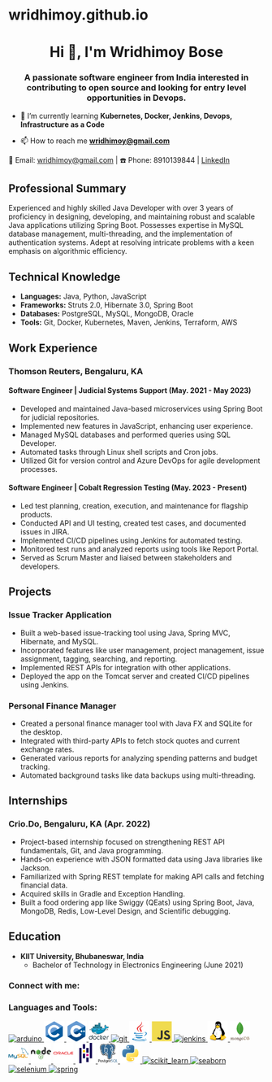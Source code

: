 # wridhimoy.github.io
<h1 align="center">Hi 👋, I'm Wridhimoy Bose</h1>
<h3 align="center">A passionate software engineer from India interested in contributing to open source and looking for entry level opportunities in Devops.</h3>

- 🌱 I’m currently learning **Kubernetes, Docker, Jenkins, Devops, Infrastructure as a Code**

- 📫 How to reach me **wridhimoy@gmail.com**

📧 Email: wridhimoy@gmail.com | ☎️ Phone: 8910139844 | [LinkedIn](https://www.linkedin.com/in/wridhimoy/)

## Professional Summary

Experienced and highly skilled Java Developer with over 3 years of proficiency in designing, developing, and maintaining robust and scalable Java applications utilizing Spring Boot. Possesses expertise in MySQL database management, multi-threading, and the implementation of authentication systems. Adept at resolving intricate problems with a keen emphasis on algorithmic efficiency.

## Technical Knowledge

- **Languages:** Java, Python, JavaScript
- **Frameworks:** Struts 2.0, Hibernate 3.0, Spring Boot
- **Databases:** PostgreSQL, MySQL, MongoDB, Oracle
- **Tools:** Git, Docker, Kubernetes, Maven, Jenkins, Terraform, AWS

## Work Experience

### Thomson Reuters, Bengaluru, KA

#### Software Engineer | Judicial Systems Support (May. 2021 - May 2023)

- Developed and maintained Java-based microservices using Spring Boot for judicial repositories.
- Implemented new features in JavaScript, enhancing user experience.
- Managed MySQL databases and performed queries using SQL Developer.
- Automated tasks through Linux shell scripts and Cron jobs.
- Utilized Git for version control and Azure DevOps for agile development processes.

#### Software Engineer | Cobalt Regression Testing (May. 2023 - Present)

- Led test planning, creation, execution, and maintenance for flagship products.
- Conducted API and UI testing, created test cases, and documented issues in JIRA.
- Implemented CI/CD pipelines using Jenkins for automated testing.
- Monitored test runs and analyzed reports using tools like Report Portal.
- Served as Scrum Master and liaised between stakeholders and developers.

## Projects

### Issue Tracker Application

- Built a web-based issue-tracking tool using Java, Spring MVC, Hibernate, and MySQL.
- Incorporated features like user management, project management, issue assignment, tagging, searching, and reporting.
- Implemented REST APIs for integration with other applications.
- Deployed the app on the Tomcat server and created CI/CD pipelines using Jenkins.

### Personal Finance Manager

- Created a personal finance manager tool with Java FX and SQLite for the desktop.
- Integrated with third-party APIs to fetch stock quotes and current exchange rates.
- Generated various reports for analyzing spending patterns and budget tracking.
- Automated background tasks like data backups using multi-threading.

## Internships

### Crio.Do, Bengaluru, KA (Apr. 2022)

- Project-based internship focused on strengthening REST API fundamentals, Git, and Java programming.
- Hands-on experience with JSON formatted data using Java libraries like Jackson.
- Familiarized with Spring REST template for making API calls and fetching financial data.
- Acquired skills in Gradle and Exception Handling.
- Built a food ordering app like Swiggy (QEats) using Spring Boot, Java, MongoDB, Redis, Low-Level Design, and Scientific debugging.

## Education

- **KIIT University, Bhubaneswar, India**
  - Bachelor of Technology in Electronics Engineering (June 2021)


<h3 align="left">Connect with me:</h3>
<p align="left">
</p>

<h3 align="left">Languages and Tools:</h3>
<p align="left"> <a href="https://www.arduino.cc/" target="_blank" rel="noreferrer"> <img src="https://cdn.worldvectorlogo.com/logos/arduino-1.svg" alt="arduino" width="40" height="40"/> </a> <a href="https://www.cprogramming.com/" target="_blank" rel="noreferrer"> <img src="https://raw.githubusercontent.com/devicons/devicon/master/icons/c/c-original.svg" alt="c" width="40" height="40"/> </a> <a href="https://www.w3schools.com/cpp/" target="_blank" rel="noreferrer"> <img src="https://raw.githubusercontent.com/devicons/devicon/master/icons/cplusplus/cplusplus-original.svg" alt="cplusplus" width="40" height="40"/> </a> <a href="https://www.docker.com/" target="_blank" rel="noreferrer"> <img src="https://raw.githubusercontent.com/devicons/devicon/master/icons/docker/docker-original-wordmark.svg" alt="docker" width="40" height="40"/> </a> <a href="https://git-scm.com/" target="_blank" rel="noreferrer"> <img src="https://www.vectorlogo.zone/logos/git-scm/git-scm-icon.svg" alt="git" width="40" height="40"/> </a> <a href="https://www.java.com" target="_blank" rel="noreferrer"> <img src="https://raw.githubusercontent.com/devicons/devicon/master/icons/java/java-original.svg" alt="java" width="40" height="40"/> </a> <a href="https://developer.mozilla.org/en-US/docs/Web/JavaScript" target="_blank" rel="noreferrer"> <img src="https://raw.githubusercontent.com/devicons/devicon/master/icons/javascript/javascript-original.svg" alt="javascript" width="40" height="40"/> </a> <a href="https://www.jenkins.io" target="_blank" rel="noreferrer"> <img src="https://www.vectorlogo.zone/logos/jenkins/jenkins-icon.svg" alt="jenkins" width="40" height="40"/> </a> <a href="https://www.linux.org/" target="_blank" rel="noreferrer"> <img src="https://raw.githubusercontent.com/devicons/devicon/master/icons/linux/linux-original.svg" alt="linux" width="40" height="40"/> </a> <a href="https://www.mongodb.com/" target="_blank" rel="noreferrer"> <img src="https://raw.githubusercontent.com/devicons/devicon/master/icons/mongodb/mongodb-original-wordmark.svg" alt="mongodb" width="40" height="40"/> </a> <a href="https://www.mysql.com/" target="_blank" rel="noreferrer"> <img src="https://raw.githubusercontent.com/devicons/devicon/master/icons/mysql/mysql-original-wordmark.svg" alt="mysql" width="40" height="40"/> </a> <a href="https://nodejs.org" target="_blank" rel="noreferrer"> <img src="https://raw.githubusercontent.com/devicons/devicon/master/icons/nodejs/nodejs-original-wordmark.svg" alt="nodejs" width="40" height="40"/> </a> <a href="https://www.oracle.com/" target="_blank" rel="noreferrer"> <img src="https://raw.githubusercontent.com/devicons/devicon/master/icons/oracle/oracle-original.svg" alt="oracle" width="40" height="40"/> </a> <a href="https://pandas.pydata.org/" target="_blank" rel="noreferrer"> <img src="https://raw.githubusercontent.com/devicons/devicon/2ae2a900d2f041da66e950e4d48052658d850630/icons/pandas/pandas-original.svg" alt="pandas" width="40" height="40"/> </a> <a href="https://www.postgresql.org" target="_blank" rel="noreferrer"> <img src="https://raw.githubusercontent.com/devicons/devicon/master/icons/postgresql/postgresql-original-wordmark.svg" alt="postgresql" width="40" height="40"/> </a> <a href="https://www.python.org" target="_blank" rel="noreferrer"> <img src="https://raw.githubusercontent.com/devicons/devicon/master/icons/python/python-original.svg" alt="python" width="40" height="40"/> </a> <a href="https://scikit-learn.org/" target="_blank" rel="noreferrer"> <img src="https://upload.wikimedia.org/wikipedia/commons/0/05/Scikit_learn_logo_small.svg" alt="scikit_learn" width="40" height="40"/> </a> <a href="https://seaborn.pydata.org/" target="_blank" rel="noreferrer"> <img src="https://seaborn.pydata.org/_images/logo-mark-lightbg.svg" alt="seaborn" width="40" height="40"/> </a> <a href="https://www.selenium.dev" target="_blank" rel="noreferrer"> <img src="https://raw.githubusercontent.com/detain/svg-logos/780f25886640cef088af994181646db2f6b1a3f8/svg/selenium-logo.svg" alt="selenium" width="40" height="40"/> </a> <a href="https://spring.io/" target="_blank" rel="noreferrer"> <img src="https://www.vectorlogo.zone/logos/springio/springio-icon.svg" alt="spring" width="40" height="40"/> </a> </p>
